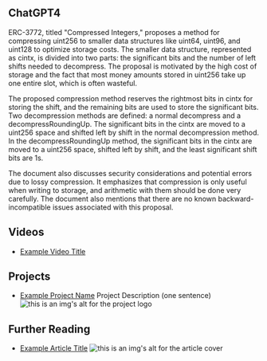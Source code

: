 ## ChatGPT4

ERC-3772, titled "Compressed Integers," proposes a method for compressing uint256 to smaller data structures like uint64, uint96, and uint128 to optimize storage costs. The smaller data structure, represented as cintx, is divided into two parts: the significant bits and the number of left shifts needed to decompress. The proposal is motivated by the high cost of storage and the fact that most money amounts stored in uint256 take up one entire slot, which is often wasteful.

The proposed compression method reserves the rightmost bits in cintx for storing the shift, and the remaining bits are used to store the significant bits. Two decompression methods are defined: a normal decompress and a decompressRoundingUp. The significant bits in the cintx are moved to a uint256 space and shifted left by shift in the normal decompression method. In the decompressRoundingUp method, the significant bits in the cintx are moved to a uint256 space, shifted left by shift, and the least significant shift bits are 1s.

The document also discusses security considerations and potential errors due to lossy compression. It emphasizes that compression is only useful when writing to storage, and arithmetic with them should be done very carefully. The document also mentions that there are no known backward-incompatible issues associated with this proposal.

## Videos

- [Example Video Title](https://www.youtube.com/watch?v=TDGq4aeevgY)

## Projects

- [Example Project Name](https://xxxx.xxx/xxxxx) Project Description (one sentence) ![this is an img's alt for the project logo](https://xxxx.xxx/project-logo.xxx)

## Further Reading

- [Example Article Title](https://xxxx.xxx/xxxxx) ![this is an img's alt for the article cover](https://xxxx.xxx/article-cover.xxx)
